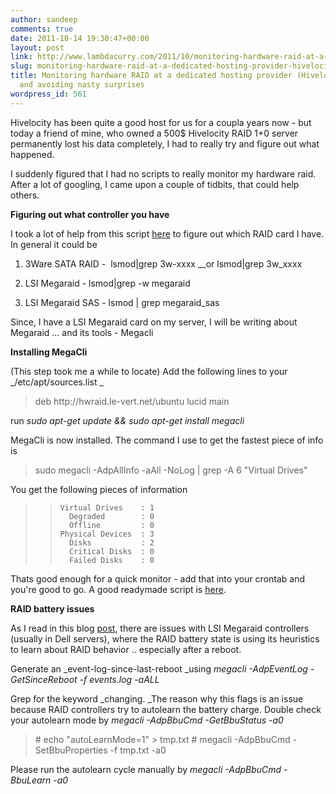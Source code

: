 ```yaml
---
author: sandeep
comments: true
date: 2011-10-14 19:30:47+00:00
layout: post
link: http://www.lambdacurry.com/2011/10/monitoring-hardware-raid-at-a-dedicated-hosting-provider-hivelocity/
slug: monitoring-hardware-raid-at-a-dedicated-hosting-provider-hivelocity
title: Monitoring hardware RAID at a dedicated hosting provider (Hivelocity??) ...
  and avoiding nasty surprises
wordpress_id: 561
---
```


Hivelocity has been quite a good host for us for a coupla years now - but today a friend of mine, who owned a 500$ Hivelocity RAID 1+0 server permanently lost his data completely, I had to really try and figure out what happened.

I suddenly figured that I had no scripts to really monitor my hardware raid. After a lot of googling, I came upon a couple of tidbits, that could help others.

**Figuring out what controller you have**

I took a lot of help from this script [here](http://www.watters.ws/scripts/checkraid.sh) to figure out which RAID card I have. In general it could be



	
  1. 3Ware SATA RAID -  lsmod|grep 3w-xxxx __or lsmod|grep 3w_xxxx

	
  2. LSI Megaraid - lsmod|grep -w megaraid

	
  3. LSI Megaraid SAS - lsmod | grep megaraid_sas


Since, I have a LSI Megaraid card on my server, I will be writing about Megaraid ... and its tools - Megacli

**Installing MegaCli**

(This step took me a while to locate) Add the following lines to your _/etc/apt/sources.list _


<blockquote>deb http://hwraid.le-vert.net/ubuntu lucid main</blockquote>


run _sudo apt-get update && sudo apt-get install megacli_

MegaCli is now installed. The command I use to get the fastest piece of info is


<blockquote>sudo megacli -AdpAllInfo -aAll -NoLog | grep -A 6 "Virtual Drives"</blockquote>


You get the following pieces of information


<blockquote>

>     
>     Virtual Drives    : 1
>       Degraded        : 0
>       Offline         : 0
>     Physical Devices  : 3
>       Disks           : 2
>       Critical Disks  : 0
>       Failed Disks    : 0
> 
> 
</blockquote>


Thats good enough for a quick monitor - add that into your crontab and you're good to go. A good readymade script is [here](http://www.watters.ws/scripts/sascheck.sh).

**RAID battery issues**

As I read in this blog [post](http://agiletesting.blogspot.com/2011/09/slow-database-check-raid-battery.html), there are issues with LSI Megaraid controllers (usually in Dell servers), where the RAID battery state is using its heuristics to learn about RAID behavior .. especially after a reboot.

Generate an _event-log-since-last-reboot _using _megacli -AdpEventLog -GetSinceReboot -f events.log -aALL_

Grep for the keyword _changing. _The reason why this flags is an issue because RAID controllers try to autolearn the battery charge. Double check your autolearn mode by _megacli -AdpBbuCmd -GetBbuStatus -a0_


<blockquote># echo "autoLearnMode=1" > tmp.txt
# megacli -AdpBbuCmd -SetBbuProperties -f tmp.txt -a0</blockquote>


Please run the autolearn cycle manually by _megacli -AdpBbuCmd -BbuLearn -a0_


